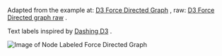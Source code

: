 Adapted from the example at: [D3 Force Directed Graph](https://bl.ocks.org/mbostock/4062045) , 
raw: [D3 Force Directed graph raw](https://bl.ocks.org/mbostock/raw/4062045/) .

Text labels inspired by [Dashing D3](https://www.dashingd3js.com/svg-text-element) .

![Image of Node Labeled Force Directed Graph](mod-d3test-force-directed-4062045/images/graph-node-label.png)
